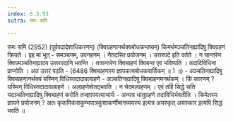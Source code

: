 ```yaml
---
index: 6.3.93
sutra: समः समि

---
```

समः समि (2952) (पूर्वपदादेशाधिकरणम्) (क्विग्रहणानर्थक्यबोधकभाष्यम्) किमर्थमञ्चतिनह्यादिषु क्विग्रहणं क्रियते । इह मा भूत्  -  समञ्चनम्, उपनहनम् । नैतदस्ति प्रयोजनम् । उत्तरपदे इति वर्तते । न चान्तरेण क्विपमञ्चतिनह्यादय उत्तरपदानि भवन्ति । तत्रान्तरेण क्विब्ग्रहणं क्विबन्त एव भविष्यति । तदादिविधिना प्राप्नोति । अत उत्तरं पठति  -  (6486 क्विब्ग्रहणस्य ज्ञापकत्वबोधकवार्तिकम् ॥ 1 ॥) - अञ्चतिनह्यादिषु क्विब्ग्रहणानर्थक्यं यस्मिन् विधिस्तदादावल्ग्रहणे - अञ्चतिनह्यादिषु क्विब्ग्रहणमनर्थकम् । किं कारणम् ? यस्मिन् विधिस्तदादावल्ग्रहणे । अल्ग्रहणेष्वेतद्भवति । न चेदमल्ग्रहणम् । एवं तर्हि सिद्धे सति यदञ्चतिनह्यादिषु क्विब्ग्रहणं करोति तज्ज्ञापयत्याचार्यः  -  अन्यत्र धातुग्रहणे तदाविधिर्भवतीति । किमेतस्य ज्ञापने प्रयोजनम् ? अतः कृकमिकंसकुम्भपात्रकुशाकर्णीष्वनव्ययस्य इत्यत्र अयस्कृत् अयस्कार इत्यपि सिद्धं भवति ॥